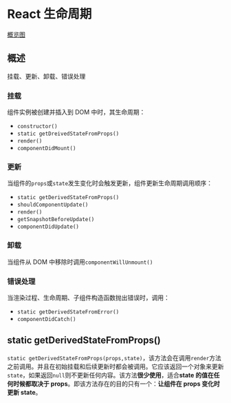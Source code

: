 # React 生命周期

[概览图](http://projects.wojtekmaj.pl/react-lifecycle-methods-diagram/)

## 概述

挂载、更新、卸载、错误处理

### 挂载

组件实例被创建并插入到 DOM 中时，其生命周期：
- `constructor()`
- `static getDreivedStateFromProps()`
- `render()`
- `componentDidMount()`

### 更新

当组件的`props`或`state`发生变化时会触发更新，组件更新生命周期调用顺序：
- `static getDerivedStateFromProps()`
- `shouldComponentUpdate()`
- `render()`
- `getSnapshotBeforeUpdate()`
- `componentDidUpdate()`

### 卸载

当组件从 DOM 中移除时调用`componentWillUnmount()`

### 错误处理

当渲染过程、生命周期、子组件构造函数抛出错误时，调用：
- `static getDerivedStateFromError()`
- `componentDidCatch()`



## static getDerivedStateFromProps()

`static getDerivedStateFromProps(props,state)`，该方法会在调用`render`方法之前调用。并且在初始挂载和后续更新时都会被调用。它应该返回一个对象来更新`state`，如果返回`null`则不更新任何内容。该方法**很少使用**，适合**state 的值在任何时候都取决于 props**。即该方法存在的目的只有一个：**让组件在 props 变化时更新 state**。

